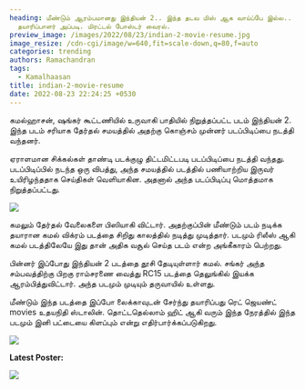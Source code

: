 ```yaml
---
heading: மீண்டும் ஆரம்பமானது இந்தியன் 2.. இந்த தடவ மிஸ் ஆக வாய்ப்பே இல்ல..
  தயாரிப்பாளர் அப்படி. மிரட்டல் போஸ்டர் வைரல்.
preview_image: /images/2022/08/23/indian-2-movie-resume.jpg
image_resize: /cdn-cgi/image/w=640,fit=scale-down,q=80,f=auto
categories: trending
authors: Ramachandran
tags:
  - Kamalhaasan
title: indian-2-movie-resume
date: 2022-08-23 22:24:25 +0530
---
```



கமல்ஹாசன், ஷங்கர் கூட்டணியில் உருவாகி பாதியில் நிறுத்தப்பட்ட படம் இந்தியன் 2. இந்த படம் சரியாக தேர்தல் சமயத்தில் அதற்கு கொஞ்சம் முன்னர் படப்பிடிப்பை நடத்தி வந்தனர்.

ஏராளமான சிக்கல்கள் தாண்டி படக்குழு திட்டமிட்டபடி படப்பிடிப்பை நடத்தி வந்தது. படப்பிடிப்பில் நடந்த ஒரு விபத்து, அந்த சமயத்தில் படத்தில் பணியாற்றிய இருவர் உயிரிழந்ததாக செய்திகள் வெளியாகின. அதனால் அந்த படப்பிடிப்பு மொத்தமாக நிறுத்தப்பட்டது.

![](/images/2022/08/23/indian-2-kamal-is-back-1.jpg)

கமலும் தேர்தல் வேலைகளை பிஸியாகி விட்டார். அதற்குப்பின் மீண்டும் படம் நடிக்க தயாரான கமல் விக்ரம் படத்தை சிறிது காலத்தில் நடித்து முடித்தார். படமும் ரிலீஸ் ஆகி கமல் படத்திலேயே இது தான் அதிக வசூல் செய்த படம் என்ற அங்கீகாரம் பெற்றது.

பின்னர் இப்போது இந்தியன் 2 படத்தை தூசி தேடியுள்ளார் கமல். சங்கர் அந்த சம்பவத்திற்கு பிறகு ராம்சரணை வைத்து RC15 படத்தை தெலுங்கில் இயக்க ஆரம்பித்துவிட்டார். அந்த படமும் முடியும் தருவாயில் உள்ளது.

மீண்டும் இந்த படத்தை இப்போ லைக்காவுடன் சேர்ந்து தயாரிப்பது ரெட் ஜெயண்ட் movies உதயநிதி ஸ்டாலின். தொட்டதெல்லாம் ஹிட் ஆகி வரும் இந்த நேரத்தில் இந்த படமும் இனி பட்டையை கிளப்பும் என்று எதிர்பார்க்கப்படுகிறது.

![](/images/2022/08/23/indian-2-kamal-is-back-2.jpg)

**Latest Poster:**

![](/images/2022/08/23/indian-2-kamal-is-back.jpg)